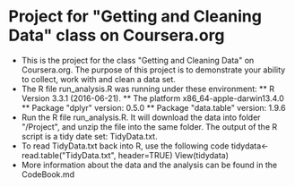 #  Project for "Getting and Cleaning Data" class on Coursera.org
*  This is the project for the class "Getting and Cleaning Data" on Coursera.org. The purpose
of this project is to demonstrate your ability to collect, work with and clean a data set.
*  The R file run_analysis.R was running under these environment:
  **  R Version 3.3.1 (2016-06-21). 
  **  The platform x86_64-apple-darwin13.4.0
  **  Package "dplyr" version: 0.5.0
  **  Package "data.table" version: 1.9.6
*  Run the R file run_analysis.R. It will download the data into folder "/Project", and unzip the file into 
the same folder. The output of the R script is a tidy date set: TidyData.txt.
*  To read TidyData.txt back into R, use the following code
   tidydata<-read.table("TidyData.txt", header=TRUE)
   View(tidydata) 
*  More information about the data and the analysis can be found in the CodeBook.md
